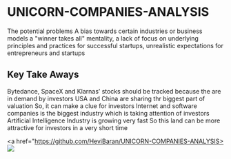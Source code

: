 # UNICORN-COMPANIES-ANALYSIS


The potential problems 
A bias towards certain industries or business models
 a "winner takes all" mentality, 
a lack of focus on underlying principles and practices for successful startups,
unrealistic expectations for entrepreneurs and startups




## Key Take Aways

Bytedance, SpaceX and Klarnas’ stocks should be tracked because the are in demand by investors
USA and China are sharing thr biggest part of valuation So, it can make a clue for investors 
Internet and software companies is the biggest industry which is taking attention of investors
Artificial Intelligence Industry is growing very fast So this land can be more attractive for investors in a very short time



<a href="https://github.com/HeviBaran/UNICORN-COMPANIES-ANALYSIS><img align="left" width="auto" height="auto" src="https://github.com/HeviBaran/UNICORN-COMPANIES-ANALYSIS"></a>
